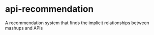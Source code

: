 # api-recommendation
A recommendation system that finds the implicit relationships between mashups and APIs
